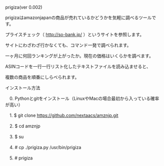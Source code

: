 prigiza(ver 0.002)
 
prigizaはamazonjapanの商品が売れているかどうかを気軽に調べるツールです。

プライスチェック（ http://so-bank.jp/ ）というサイトを参照します。

サイトにわざわざ行かなくても、コマンド一発で調べられます。

一ヶ月に何回ランキングが上がったか。現在の価格はいくらかを調べます。

ASINコードを一行一行リスト化したテキストファイルを読み込ませると、

複数の商品を順番にしらべられます。

インストール方法

　0. Pythonとgitをインストール（LinuxやMacの場合最初から入っている確率が高い）

　1. $ git clone https://github.com/nextaacs/amznjp.git

　2. $ cd amznjp

　3. $ su

　4. # cp ./prigiza.py /usr/bin/prigiza

　5. # prigiza

